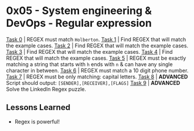  # 0x05 - System engineering & DevOps - Regular expression
[Task 0](0-simply_match_holberton.rb) | REGEX must match `Holberton`.
[Task 1](1-repetition_token_0.rb) | Find REGEX that will match the example cases.
[Task 2](2-repetition_token_1.rb) | Find REGEX that will match the example cases.
[Task 3](3-repetition_token_2.rb) | Find REGEX that will match the example cases.
[Task 4](4-repetition_token_3.rb) | Find REGEX that will match the example cases.
[Task 5](5-beginning_and_end.rb) | REGEX must be exactly matching a string that starts with `h` ends with `n` & can have any single character in between.
[Task 6](6-phone_number.rb) | REGEX must match a 10 digit phone number.
[Task 7](7-OMG_WHY_ARE_YOU_SHOUTING.rb) | REGEX must be only matching: capital letters.
[Task 8](100-textme.rb) | **ADVANCED** Script should output: `[SENDER],[RECEIVER],[FLAGS]`
[Task 9](101-passed_linkedin_regex_challenge.jpg) | **ADVANCED** Solve the LinkedIn Regex puzzle.

 ## Lessons Learned
* Regex is powerful!

